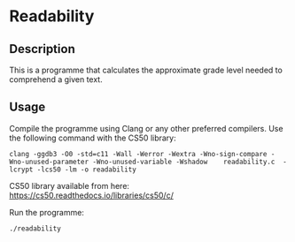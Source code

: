 # Readability

## Description

This is a programme that calculates the approximate grade level needed to comprehend a given text.

## Usage

Compile the programme using Clang or any other preferred compilers. Use the following command with the CS50 library:

```
clang -ggdb3 -O0 -std=c11 -Wall -Werror -Wextra -Wno-sign-compare -Wno-unused-parameter -Wno-unused-variable -Wshadow    readability.c  -lcrypt -lcs50 -lm -o readability
```

CS50 library available from here: https://cs50.readthedocs.io/libraries/cs50/c/

Run the programme:

```
./readability
```
